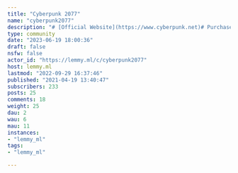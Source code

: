 ```yaml
---
title: "Cyberpunk 2077" 
name: "cyberpunk2077"
description: "# [Official Website](https://www.cyberpunk.net)# Purchase- [Steam](https://store.steampowered.com/app/1091500/Cyberpunk_2077/)- [GOG](https://www.gog.com/game/cyberpunk_2077)  - [Epic Games](https://store.epicgames.com/p/cyberpunk-2077)  - [Humble](https://www.humblebundle.com/store/cyberpunk-2077)  - [Xbox](https://www.microsoft.com/p/cyberpunk-2077/bx3m8l83bbrw)- [PlayStation](https://www.playstation.com/games/cyberpunk-2077/)  - ~~[Stadia](https://stadia.google.com/game/cyberpunk2077)~~# Communities- [Reddit](https://www.reddit.com/r/cyberpunkgame/)- [Discord](https://discord.com/invite/Rkj2wj6)"
type: community
date: "2023-06-19 18:00:36"
draft: false
nsfw: false
actor_id: "https://lemmy.ml/c/cyberpunk2077"
host: lemmy.ml
lastmod: "2022-09-29 16:37:46"
published: "2021-04-19 13:40:47"
subscribers: 233
posts: 25
comments: 18
weight: 25
dau: 2
wau: 6
mau: 11
instances:
- "lemmy_ml"
tags: 
- "lemmy_ml"

---
```


